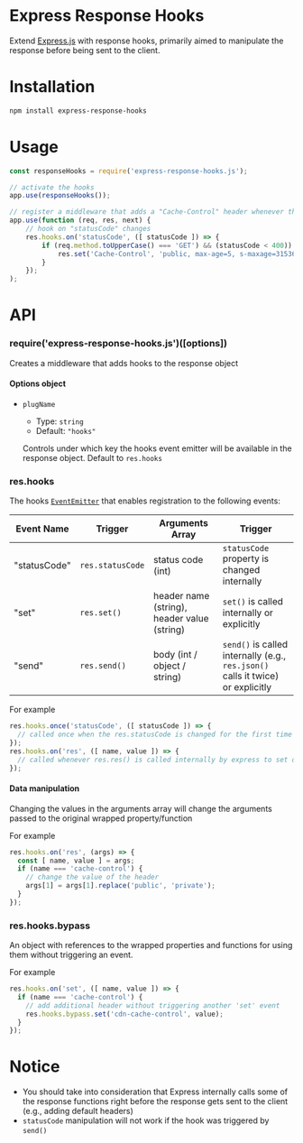 # Express Response Hooks

Extend [Express.js](https://expressjs.com/) with response hooks, primarily aimed to manipulate the response before being sent to the client.

# Installation

```sh
npm install express-response-hooks
```

# Usage

```js
const responseHooks = require('express-response-hooks.js');

// activate the hooks
app.use(responseHooks());

// register a middleware that adds a "Cache-Control" header whenever the status code changes
app.use(function (req, res, next) {
    // hook on "statusCode" changes
    res.hooks.on('statusCode', ([ statusCode ]) => {
        if (req.method.toUpperCase() === 'GET') && (statusCode < 400)) {
            res.set('Cache-Control', 'public, max-age=5, s-maxage=31536000');
        }
    });
);
```

# API

### require('express-response-hooks.js')([options])
Creates a middleware that adds hooks to the response object

#### Options object
- `plugName`
  - Type: `string`
  - Default: `"hooks"`

  Controls under which key the hooks event emitter will be available in the response object. Default to `res.hooks`

### res.hooks
The hooks [`EventEmitter`](https://nodejs.org/docs/latest/api/events.html#events_class_eventemitter) that enables registration to the following events:

| Event Name   | Trigger          | Arguments Array                             | Trigger |
|--------------|------------------|---------------------------------------------|-------------|
| "statusCode" | `res.statusCode` | status code (int)                           | `statusCode` property is changed internally |
| "set"        | `res.set()`      | header name (string), header value (string) | `set()` is called internally or explicitly |
| "send"       | `res.send()`     | body (int / object / string)                | `send()` is called internally (e.g., `res.json()` calls it twice) or explicitly |

For example
```js
res.hooks.once('statusCode', ([ statusCode ]) => {
  // called once when the res.statusCode is changed for the first time
});
res.hooks.on('res', ([ name, value ]) => {
  // called whenever res.res() is called internally by express to set default headers or explicitly
});
```

#### Data manipulation

Changing the values in the arguments array will change the arguments passed to the original wrapped property/function

For example
```js
res.hooks.on('res', (args) => {
  const [ name, value ] = args;
  if (name === 'cache-control') {
    // change the value of the header
    args[1] = args[1].replace('public', 'private');
  }
});
```

### res.hooks.bypass
An object with references to the wrapped properties and functions for using them without triggering an event.

For example
```js
res.hooks.on('set', ([ name, value ]) => {
  if (name === 'cache-control') {
    // add additional header without triggering another 'set' event
    res.hooks.bypass.set('cdn-cache-control', value);
  }
});
```

# Notice
* You should take into consideration that Express internally calls some of the response functions right before the response gets sent to the client (e.g., adding default headers)
* `statusCode` manipulation will not work if the hook was triggered by `send()`
